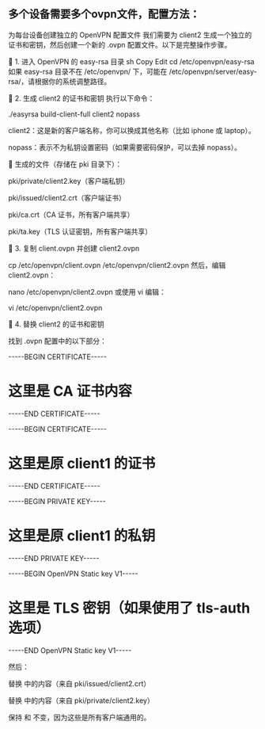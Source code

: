 

## 多个设备需要多个ovpn文件，配置方法：


为每台设备创建独立的 OpenVPN 配置文件
我们需要为 client2 生成一个独立的证书和密钥，然后创建一个新的 .ovpn 配置文件。以下是完整操作步骤。

🔹 1. 进入 OpenVPN 的 easy-rsa 目录
sh
Copy
Edit
cd /etc/openvpn/easy-rsa
如果 easy-rsa 目录不在 /etc/openvpn/ 下，可能在 /etc/openvpn/server/easy-rsa/，请根据你的系统调整路径。

🔹 2. 生成 client2 的证书和密钥
执行以下命令：


./easyrsa build-client-full client2 nopass

client2：这是新的客户端名称，你可以换成其他名称（比如 iphone 或 laptop）。

nopass：表示不为私钥设置密码（如果需要密码保护，可以去掉 nopass）。

🔸 生成的文件（存储在 pki 目录下）：

pki/private/client2.key（客户端私钥）

pki/issued/client2.crt（客户端证书）

pki/ca.crt（CA 证书，所有客户端共享）

pki/ta.key（TLS 认证密钥，所有客户端共享）

🔹 3. 复制 client.ovpn 并创建 client2.ovpn

cp /etc/openvpn/client.ovpn /etc/openvpn/client2.ovpn
然后，编辑 client2.ovpn：


nano /etc/openvpn/client2.ovpn
或使用 vi 编辑：

vi /etc/openvpn/client2.ovpn

🔹 4. 替换 client2 的证书和密钥

找到 .ovpn 配置中的以下部分：


<ca>

  -----BEGIN CERTIFICATE-----

  # 这里是 CA 证书内容

-----END CERTIFICATE-----

</ca>


<cert>
-----BEGIN CERTIFICATE-----
  
# 这里是原 client1 的证书

-----END CERTIFICATE-----

</cert>


<key>
-----BEGIN PRIVATE KEY-----
  
# 这里是原 client1 的私钥

-----END PRIVATE KEY-----

</key>


<tls-auth>
-----BEGIN OpenVPN Static key V1-----
  
# 这里是 TLS 密钥（如果使用了 tls-auth 选项）

-----END OpenVPN Static key V1-----

</tls-auth>

然后：

替换 <cert> 中的内容（来自 pki/issued/client2.crt）

替换 <key> 中的内容（来自 pki/private/client2.key）

保持 <ca> 和 <tls-auth> 不变，因为这些是所有客户端通用的。
